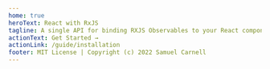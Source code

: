 ```yaml
---
home: true
heroText: React with RxJS
tagline: A single API for binding RXJS Observables to your React components.
actionText: Get Started →
actionLink: /guide/installation
footer: MIT License | Copyright (c) 2022 Samuel Carnell
---
```

